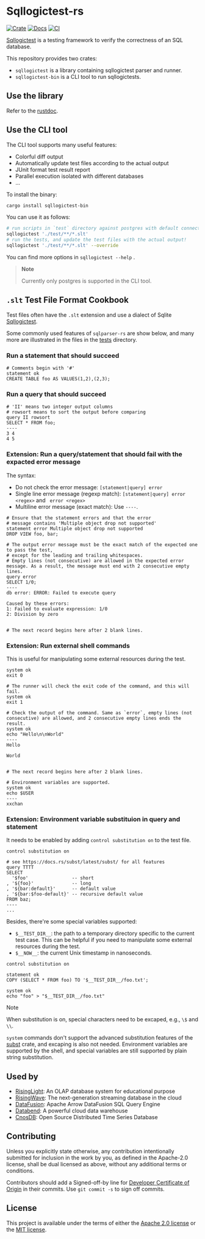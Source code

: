 # Sqllogictest-rs

[![Crate](https://img.shields.io/crates/v/sqllogictest.svg)](https://crates.io/crates/sqllogictest)
[![Docs](https://docs.rs/sqllogictest/badge.svg)](https://docs.rs/sqllogictest)
[![CI](https://github.com/risinglightdb/sqllogictest-rs/workflows/CI/badge.svg?branch=main)](https://github.com/risinglightdb/sqllogictest-rs/actions)

[Sqllogictest][Sqllogictest] is a testing framework to verify the correctness of an SQL database.

This repository provides two crates:
- `sqllogictest` is a library containing sqllogictest parser and runner.
- `sqllogictest-bin` is a CLI tool to run sqllogictests.

[Sqllogictest]: https://www.sqlite.org/sqllogictest/doc/trunk/about.wiki

## Use the library

Refer to the [rustdoc](https://docs.rs/sqllogictest/latest/sqllogictest/). 

## Use the CLI tool

The CLI tool supports many useful features:
- Colorful diff output
- Automatically update test files according to the actual output
- JUnit format test result report
- Parallel execution isolated with different databases
- ...

To install the binary:

```sh
cargo install sqllogictest-bin
```

You can use it as follows:

```sh
# run scripts in `test` directory against postgres with default connection settings
sqllogictest './test/**/*.slt'
# run the tests, and update the test files with the actual output!
sqllogictest './test/**/*.slt' --override
```

You can find more options in `sqllogictest --help` .

> **Note**
>
> Currently only postgres is supported in the CLI tool.

## `.slt` Test File Format Cookbook

Test files often have the `.slt` extension and use a dialect of Sqlite [Sqllogictest].

Some commonly used features of `sqlparser-rs` are show below, and many more
are illustrated in the files in the [tests](./tests) directory.

### Run a statement that should succeed

```text
# Comments begin with '#'
statement ok
CREATE TABLE foo AS VALUES(1,2),(2,3);
```

### Run a query that should succeed

```text
# 'II' means two integer output columns
# rowsort means to sort the output before comparing
query II rowsort
SELECT * FROM foo;
----
3 4
4 5
```

### Extension: Run a query/statement that should fail with the expacted error message

The syntax:
- Do not check the error message: `[statement|query] error`
- Single line error message (regexp match): `[statement|query] error <regex>` and ` error <regex>`
- Multiline error message (exact match): Use `----`.

```text
# Ensure that the statement errors and that the error
# message contains 'Multiple object drop not supported'
statement error Multiple object drop not supported
DROP VIEW foo, bar;

# The output error message must be the exact match of the expected one to pass the test,
# except for the leading and trailing whitespaces.
# Empty lines (not consecutive) are allowed in the expected error message. As a result, the message must end with 2 consecutive empty lines.
query error
SELECT 1/0;
----
db error: ERROR: Failed to execute query

Caused by these errors:
1: Failed to evaluate expression: 1/0
2: Division by zero


# The next record begins here after 2 blank lines.
```

### Extension: Run external shell commands

This is useful for manipulating some external resources during the test.

```text
system ok
exit 0

# The runner will check the exit code of the command, and this will fail.
system ok
exit 1

# Check the output of the command. Same as `error`, empty lines (not consecutive) are allowed, and 2 consecutive empty lines ends the result.
system ok
echo "Hello\n\nWorld"
----
Hello

World


# The next record begins here after 2 blank lines.

# Environment variables are supported.
system ok
echo $USER
----
xxchan
```

### Extension: Environment variable substituion in query and statement

It needs to be enabled by adding `control substitution on` to the test file.

```
control substitution on

# see https://docs.rs/subst/latest/subst/ for all features
query TTTT
SELECT
  '$foo'                -- short
, '${foo}'              -- long
, '${bar:default}'      -- default value
, '${bar:$foo-default}' -- recursive default value
FROM baz;
----
...
```

Besides, there're some special variables supported:
- `$__TEST_DIR__`: the path to a temporary directory specific to the current test case. 
  This can be helpful if you need to manipulate some external resources during the test.
- `$__NOW__`: the current Unix timestamp in nanoseconds.

```
control substitution on

statement ok
COPY (SELECT * FROM foo) TO '$__TEST_DIR__/foo.txt';

system ok
echo "foo" > "$__TEST_DIR__/foo.txt"
```

> [!NOTE]
>
> When substitution is on, special characters need to be excaped, e.g., `\$` and `\\`.
>
> `system` commands don't support the advanced substitution features of the [subst](https://docs.rs/subst/latest/subst/) crate,
> and excaping is also not needed.
> Environment variables are supported by the shell, and special variables are still supported by plain string substitution.

## Used by

- [RisingLight](https://github.com/risinglightdb/risinglight): An OLAP database system for educational purpose
- [RisingWave](https://github.com/risingwavelabs/risingwave): The next-generation streaming database in the cloud
- [DataFusion](https://github.com/apache/arrow-datafusion): Apache Arrow DataFusion SQL Query Engine
- [Databend](https://github.com/datafuselabs/databend): A powerful cloud data warehouse
- [CnosDB](https://github.com/cnosdb/cnosdb): Open Source Distributed Time Series Database

## Contributing

Unless you explicitly state otherwise, any contribution intentionally submitted
for inclusion in the work by you, as defined in the Apache-2.0 license, shall be
dual licensed as above, without any additional terms or conditions.

Contributors should add a Signed-off-by line for [Developer Certificate of Origin](https://github.com/probot/dco#how-it-works)
in their commits. Use `git commit -s` to sign off commits.

## License

This project is available under the terms of either the [Apache 2.0 license](LICENSE-APACHE) or the [MIT license](LICENSE-MIT).
